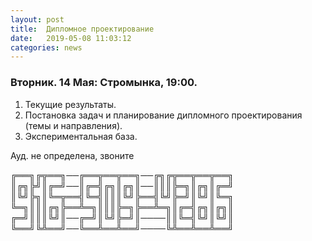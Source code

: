```yaml
---
layout: post
title:  Дипломное проектирование
date:   2019-05-08 11:03:12
categories: news
---
```

### Вторник. 14 Мая: Стромынка, 19:00. 
1. Текущие результаты. 
2. Постановка задач и планирование дипломного проектирования (темы и направления).
3. Экспериментальная база.

Ауд. не определена, звоните

╔══╗╔╦══╗──╔══╦══╦══╗──╔╗╔╦══╦══╦══╗
║╔╗╠╝║╔═╝──║╔═╣╔╗║╔╗║──║║║╠═╗║╔╗║╔═╝
║╚╝╠╗║╚═╦══╣╚═╣║║║╚╝╠══╣╚╝╠═╝║╚╝║╚═╗
╚═╗║║║╔╗╠══╩═╗║║║╠═╗╠══╩═╗║╔═╣╔╗║╔╗║
╔═╝║║║╚╝║──╔═╝║╚╝╠═╝║────║║╚═╣╚╝║╚╝║
╚══╝╚╩══╝──╚══╩══╩══╝────╚╩══╩══╩══╝


